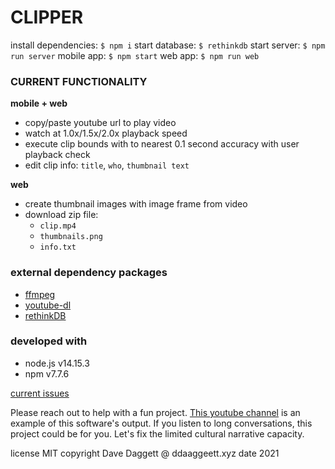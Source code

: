 
# CLIPPER

install dependencies: `$ npm i`
start database: `$ rethinkdb`
start server: `$ npm run server`
mobile app: `$ npm start`
web app: `$ npm run web`

### CURRENT FUNCTIONALITY

**mobile + web**
- copy/paste youtube url to play video
- watch at 1.0x/1.5x/2.0x playback speed
- execute clip bounds with to nearest 0.1 second accuracy with user playback check
- edit clip info: `title`, `who`, `thumbnail text`

**web**
- create thumbnail images with image frame from video
- download zip file:
  -  `clip.mp4`
  - `thumbnails.png`
  - `info.txt`

### external dependency packages

- [ffmpeg](https://ffmpeg.org/download.html#build-linux)
- [youtube-dl](https://ytdl-org.github.io/youtube-dl/download.html)
- [rethinkDB](https://rethinkdb.com/docs/install/)

### developed with
- node.js v14.15.3
- npm v7.7.6

[current issues](https://github.com/ddaaggeett/clipper/issues)

Please reach out to help with a fun project. [This youtube channel](https://www.youtube.com/channel/UCJxVVEGm6TFz68Y9Qe3IZtA) is an example of this software's output. If you listen to long conversations, this project could be for you. Let's fix the limited cultural narrative capacity.

license MIT
copyright Dave Daggett @ ddaaggeett.xyz
date 2021
